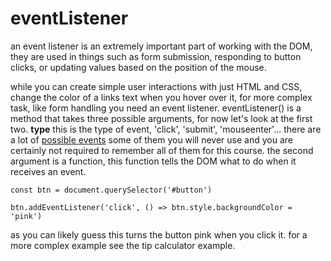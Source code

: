 # eventListener

an event listener is an extremely important part of working with the DOM, they
are used in things such as form submission, responding to button clicks, or
updating values based on the position of the mouse.

while you can create simple user interactions with just HTML and CSS, change the
color of a links text when you hover over it, for more complex task, like form
handling you need an event listener. eventListener() is a method that takes
three possible arguments, for now let's look at the first two. **type** this is
the type of event, 'click', 'submit', 'mouseenter'... there are a lot of [possible events](https://developer.mozilla.org/en-US/docs/Web/Events) 
some of them you will never use and you are certainly not required to remember
all of them for this course. the second argument is a function, this function
tells the DOM what to do when it receives an event.

    const btn = document.querySelector('#button')

    btn.addEventListener('click', () => btn.style.backgroundColor = 'pink')

as you can likely guess this turns the button pink when you click it. for a more
complex example see the tip calculator example.


